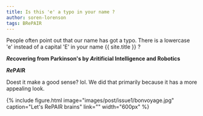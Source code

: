 ```yaml
---
title: Is this 'e' a typo in your name ?
author: soren-lorenson
tags: BRePAIR
---
```


People often point out that our name has got a typo. There is a lowercase 'e' instead of a capital 'E' in your name {{ site.title }} ?

<strong><blue><em>Re</em></blue>covering from <blue>P</blue>arkinson's by <blueinvt><em>A</em></blueinvt>ritificial <blueinvt>I</blueinvt>ntelligence and <blue>R</blue>obotics</strong>

<strong><blue><em>Re</em>P</blue><blueinvt><em>A</em>I</blueinvt><blue>R</blue></strong>

Doest it make a good sense? lol. We did that primarily because it has a more appealing look.

{%
  include figure.html
  image="images/post/issue1/bonvoyage.jpg"
  caption="Let's RePAIR brains"
  link=""
  width="600px"
%}
